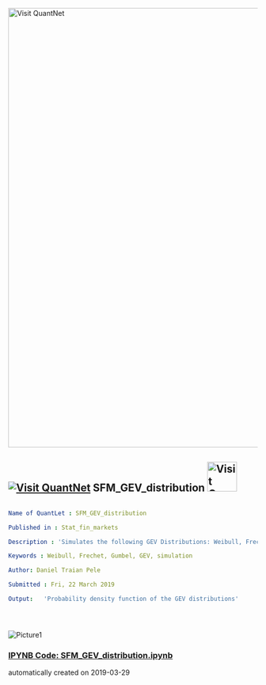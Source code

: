 [<img src="https://github.com/QuantLet/Styleguide-and-FAQ/blob/master/pictures/banner.png" width="888" alt="Visit QuantNet">](http://quantlet.de/)

## [<img src="https://github.com/QuantLet/Styleguide-and-FAQ/blob/master/pictures/qloqo.png" alt="Visit QuantNet">](http://quantlet.de/) **SFM_GEV_distribution** [<img src="https://github.com/QuantLet/Styleguide-and-FAQ/blob/master/pictures/QN2.png" width="60" alt="Visit QuantNet 2.0">](http://quantlet.de/)

```yaml

Name of QuantLet : SFM_GEV_distribution

Published in : Stat_fin_markets

Description : 'Simulates the following GEV Distributions: Weibull, Frechet, Gumbel.'

Keywords : Weibull, Frechet, Gumbel, GEV, simulation

Author: Daniel Traian Pele

Submitted : Fri, 22 March 2019

Output:   'Probability density function of the GEV distributions'





```

![Picture1](pdf.png)

### [IPYNB Code: SFM_GEV_distribution.ipynb](SFM_GEV_distribution.ipynb)


automatically created on 2019-03-29